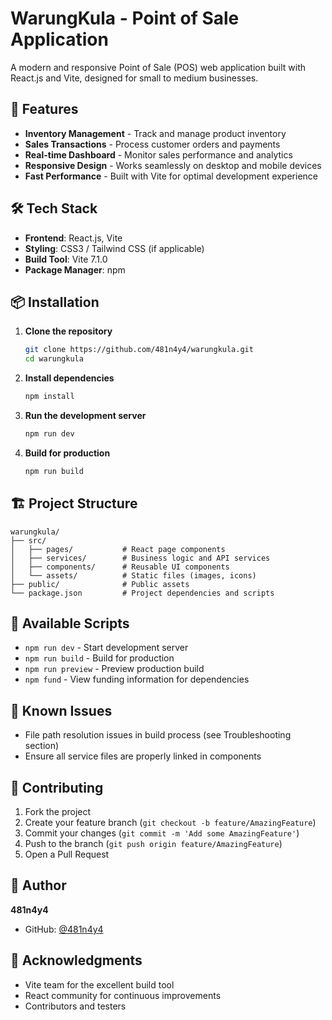 # WarungKula - Point of Sale Application

A modern and responsive Point of Sale (POS) web application built with React.js and Vite, designed for small to medium businesses.

## 🚀 Features

- **Inventory Management** - Track and manage product inventory
- **Sales Transactions** - Process customer orders and payments
- **Real-time Dashboard** - Monitor sales performance and analytics
- **Responsive Design** - Works seamlessly on desktop and mobile devices
- **Fast Performance** - Built with Vite for optimal development experience

## 🛠 Tech Stack

- **Frontend**: React.js, Vite
- **Styling**: CSS3 / Tailwind CSS (if applicable)
- **Build Tool**: Vite 7.1.0
- **Package Manager**: npm

## 📦 Installation

1. **Clone the repository**
   ```bash
   git clone https://github.com/481n4y4/warungkula.git
   cd warungkula
   ```

2. **Install dependencies**
   ```bash
   npm install
   ```

3. **Run the development server**
   ```bash
   npm run dev
   ```

4. **Build for production**
   ```bash
   npm run build
   ```

## 🏗 Project Structure

```
warungkula/
├── src/
│   ├── pages/           # React page components
│   ├── services/        # Business logic and API services
│   ├── components/      # Reusable UI components
│   └── assets/          # Static files (images, icons)
├── public/              # Public assets
└── package.json         # Project dependencies and scripts
```

## 📝 Available Scripts

- `npm run dev` - Start development server
- `npm run build` - Build for production
- `npm run preview` - Preview production build
- `npm fund` - View funding information for dependencies

## 🐛 Known Issues

- File path resolution issues in build process (see Troubleshooting section)
- Ensure all service files are properly linked in components

## 🤝 Contributing

1. Fork the project
2. Create your feature branch (`git checkout -b feature/AmazingFeature`)
3. Commit your changes (`git commit -m 'Add some AmazingFeature'`)
4. Push to the branch (`git push origin feature/AmazingFeature`)
5. Open a Pull Request


## 👤 Author

**481n4y4**
- GitHub: [@481n4y4](https://github.com/481n4y4)

## 🙏 Acknowledgments

- Vite team for the excellent build tool
- React community for continuous improvements
- Contributors and testers

